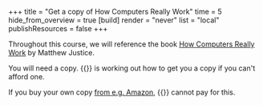 +++
title = "Get a copy of How Computers Really Work"
time = 5
hide_from_overview = true
[build]
  render = "never"
  list = "local"
  publishResources = false
+++

Throughout this course, we will reference the book [How Computers Really Work](https://www.howcomputersreallywork.com/) by Matthew Justice.

You will need a copy. {{<our-name>}} is working out how to get you a copy if you can't afford one.

If you buy your own copy [from e.g. Amazon](https://www.amazon.co.uk/How-Computers-Work-Hands-Workings/dp/1718500661), {{<our-name>}} cannot pay for this.
